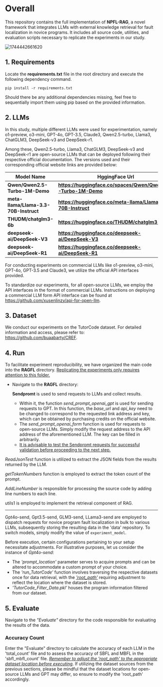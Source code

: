 # Overall

This repository contains the full implementation of **NPFL-RAG**, a novel framework that integrates LLMs with external knowledge retrieval for fault localization in novice programs. It includes all source code, utilities, and evaluation scripts necessary to replicate the experiments in our study.

![1744442661620](C:\Users\Administrator\AppData\Roaming\Typora\typora-user-images\1744442661620.png)

## 1. Requirements

Locate the **requirements.txt** file in the root directory and execute the following dependency command.

```
pip install -r requirements.txt
```

Should there be any additional dependencies missing, feel free to sequentially import them using pip based on the provided information.



## 2. LLMs

In this study, multiple different LLMs were used for experimentation, namely o1-preview, o3-mini, GPT-4o,
GPT-3.5, Claude3, Qwen2.5-turbo, Llama3,  ChatGLM3, DeepSeek-v3 and DeepSeek-r1.

Among these, Qwen2.5-turbo, Llama3,  ChatGLM3, DeepSeek-v3 and DeepSeek-r1 are open-source LLMs that can be deployed following their respective official documentation. The versions used and their corresponding official website links are provided below:

| Model Name                            | HggingFace Url                                               |
| ------------------------------------- | ------------------------------------------------------------ |
| **Qwen/Qwen2.5-Turbo-1M-Demo**        | **https://huggingface.co/spaces/Qwen/Qwen2.5-Turbo-1M-Demo** |
| **meta-llama/Llama-3.3-70B-Instruct** | **https://huggingface.co/meta-llama/Llama-3.3-70B-Instruct** |
| **THUDM/chatglm3-6b**                 | **https://huggingface.co/THUDM/chatglm3-6b**                 |
| **deepseek-ai/DeepSeek-V3**           | **https://huggingface.co/deepseek-ai/DeepSeek-V3**           |
| **deepseek-ai/DeepSeek-R1**           | **https://huggingface.co/deepseek-ai/DeepSeek-R1**           |

For conducting experiments on commercial LLMs like o1-preview, o3-mini, GPT-4o, GPT-3.5 and Claude3, we utilize the official API interfaces provided.

To standardize our experiments, for all open-source LLMs, we employ the API interfaces in the format of commercial LLMs. Instructions on deploying a commercial LLM form API interface can be found at https://github.com/xusenlinzy/api-for-open-llm.



## 3. Dataset

We conduct our experiments on the TutorCode dataset. For detailed information and access, please refer to: <https://github.com/buaabarty/CREF>.



## 4. Run

To facilitate experiment reproducibility, we have organized the main code into the **RAGFL** directory. <u>Replicating the experiments only requires attention to this folder.</u>



- Navigate to the **RAGFL** directory:

  **Sendpromt** is used to send requests to LLMs and collect results.

  - Within it, the function *send_prompt_openai_gpt* is used for sending requests to GPT. In this function, the *base_url* and *api_key* need to be changed to correspond to the requested link address and key, which can be obtained by purchasing credits on the official website.
  - The *send_prompt_openai_form* function is used for requests to open-source LLMs. Simply modify the request address to the API address of the aforementioned LLM. The key can be filled in arbitrarily.
  - <u>It is advisable to test the Sendpromt requests for successful validation before proceeding to the next step.</u>

*ReadJsonTest* function is utilized to extract the JSON fields from the results returned by the LLM.

*getTokenNumbers* function is employed to extract the token count of the prompt.

*AddLineNumber* is responsible for processing the source code by adding line numbers to each line.

utils1 is employed to implement the retrieval component of RAG.

------

Gpt4o-send, Gpt3.5-send, GLM3-send, LLama3-send are employed to dispatch requests for novice program fault localization in bulk to various LLMs, subsequently storing the resulting data in the 'data' repository. To switch models, simply modify the value of `experiment_model`.

Before execution, certain configurations pertaining to your setup necessitate adjustments. For illustrative purposes, let us consider the instance of *Gpt4o-send*:

- The *'prompt_location'* parameter serves to acquire prompts and can be altered to accommodate a custom prompt of your choice.
- The *'run_TutorCode'* function involves traversing the respective datasets once for data retrieval, with the *<u>'root_path'</u>* requiring adjustment to reflect the location where the dataset is stored.
- *'TutorCode_Filter_Data.pkl'* houses the program information filtered from our dataset.



## 5. Evaluate

Navigate to the *"Evaluate"* directory for the code responsible for evaluating the results of the data.

### Accuracy Count

Enter the "Evaluate" directory to calculate the accuracy of each LLM in the 'total_count' file and to assess the accuracy of SBFL and MBFL in the 'sbfl_mbfl_count' file. <u>*Remember to adjust the 'root_path' to the appropriate dataset location before executing*</u>. If utilizing the dataset sources from the previous sections, please be mindful that the dataset locations for open-source LLMs and GPT may differ, so ensure to modify the 'root_path' accordingly.



